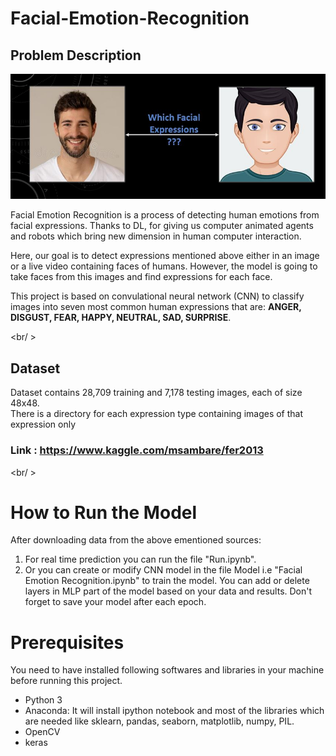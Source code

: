 # Facial-Emotion-Recognition

## Problem Description
![alt text]( https://github.com/coolamit1232/Facial-Emotion-Recognition/blob/master/Output/Readme.JPG "Problem Description")

Facial Emotion Recognition is a process of detecting human emotions from facial expressions.
Thanks to DL, for giving us computer animated agents and robots which bring new dimension in human computer interaction.

Here, our goal is to detect expressions mentioned above either in an image or a live video containing faces of humans. However, the model is going to take faces from this images and find expressions for each face.
 
This project is based on convulational neural network (CNN) to classify images into seven most common human expressions that are: **ANGER, DISGUST, FEAR, HAPPY, NEUTRAL, SAD, SURPRISE**.

<br/ >
## Dataset
Dataset contains 28,709 training and 7,178 testing images, each of size 48x48. \
There is a directory for each expression type containing images of that expression only

### Link : https://www.kaggle.com/msambare/fer2013

<br/ >
# How to Run the Model

After downloading data from the above ementioned sources: 
 1. For real time prediction you can run the file "Run.ipynb".
 2. Or you can create or modify CNN model in the file Model i.e "Facial Emotion Recognition.ipynb" to train the model. You can add or delete layers in MLP part of the model based on your data and results. Don't forget to save your model after each epoch.


# Prerequisites
You need to have installed following softwares and libraries in your machine before running this project.

+ Python 3
+ Anaconda: It will install ipython notebook and most of the libraries which are needed like sklearn, pandas, seaborn, matplotlib, numpy, PIL.
+ OpenCV
+ keras

